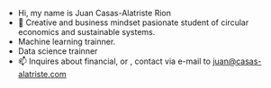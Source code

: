 - Hi, my name is Juan Casas-Alatriste Rion 
- 🌱 Creative and business mindset pasionate student of circular economics and sustainable systems.
- Machine learning trainner.
- Data science trainner
- 📫 Inquires about financial, or , contact via e-mail to juan@casas-alatriste.com

<!---

--->
